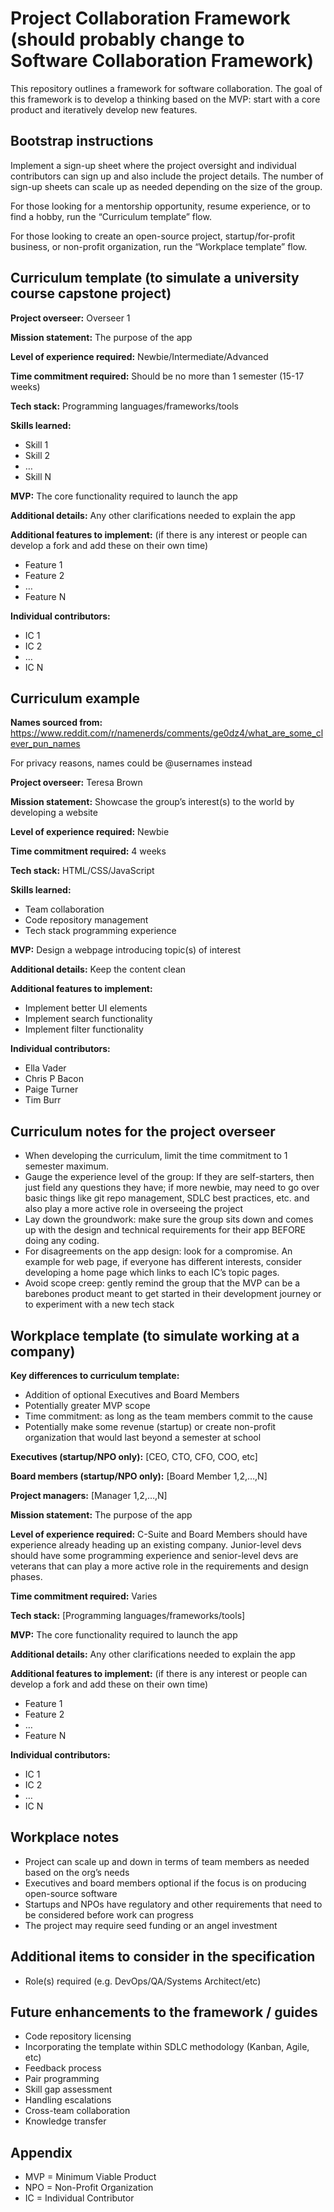 # Project Collaboration Framework (should probably change to Software Collaboration Framework)
This repository outlines a framework for software collaboration. The goal of this framework is to develop a thinking based on the MVP: start with a core product and iteratively develop new features.

## Bootstrap instructions

Implement a sign-up sheet where the project oversight and individual contributors can sign up and also include the project details. The number of sign-up sheets can scale up as needed depending on the size of the group.

For those looking for a mentorship opportunity, resume experience, or to find a hobby, run the “Curriculum template” flow.

For those looking to create an open-source project, startup/for-profit business, or non-profit organization, run the “Workplace template” flow.

## Curriculum template (to simulate a university course capstone project)

**Project overseer:** Overseer 1

**Mission statement:** The purpose of the app

**Level of experience required:** Newbie/Intermediate/Advanced

**Time commitment required:** Should be no more than 1 semester (15-17 weeks)

**Tech stack:** Programming languages/frameworks/tools

**Skills learned:**
-	Skill 1
-	Skill 2
-	…
-	Skill N

**MVP:** The core functionality required to launch the app

**Additional details:** Any other clarifications needed to explain the app

**Additional features to implement:** (if there is any interest or people can develop a fork and add these on their own time)
-	Feature 1
-	Feature 2
-	…
-	Feature N

**Individual contributors:**
-	IC 1
-	IC 2
-	…
-	IC N

## Curriculum example

**Names sourced from:**
https://www.reddit.com/r/namenerds/comments/ge0dz4/what_are_some_clever_pun_names

For privacy reasons, names could be @usernames instead

**Project overseer:** Teresa Brown

**Mission statement:** Showcase the group’s interest(s) to the world by developing a website

**Level of experience required:** Newbie

**Time commitment required:** 4 weeks

**Tech stack:** HTML/CSS/JavaScript

**Skills learned:**
-	Team collaboration
-	Code repository management
-	Tech stack programming experience

**MVP:** Design a webpage introducing topic(s) of interest

**Additional details:** Keep the content clean

**Additional features to implement:**
-	Implement better UI elements
-	Implement search functionality
-	Implement filter functionality

**Individual contributors:**
-	Ella Vader
-	Chris P Bacon
-	Paige Turner
-	Tim Burr

## Curriculum notes for the project overseer
-	When developing the curriculum, limit the time commitment to 1 semester maximum.
-	Gauge the experience level of the group: If they are self-starters, then just field any questions they have; if more newbie, may need to go over basic things like git repo management, SDLC best practices, etc. and also play a more active role in overseeing the project
-	Lay down the groundwork: make sure the group sits down and comes up with the design and technical requirements for their app BEFORE doing any coding.
-	For disagreements on the app design: look for a compromise. An example for web page, if everyone has different interests, consider developing a home page which links to each IC’s topic pages.
-	Avoid scope creep: gently remind the group that the MVP can be a barebones product meant to get started in their development journey or to experiment with a new tech stack

## Workplace template (to simulate working at a company)

**Key differences to curriculum template:**
-	Addition of optional Executives and Board Members
-	Potentially greater MVP scope
-	Time commitment: as long as the team members commit to the cause
-	Potentially make some revenue (startup) or create non-profit organization that would last beyond a semester at school

**Executives (startup/NPO only):** [CEO, CTO, CFO, COO, etc]

**Board members (startup/NPO only):** [Board Member 1,2,…,N]

**Project managers:** [Manager 1,2,…,N]

**Mission statement:** The purpose of the app

**Level of experience required:** C-Suite and Board Members should have experience already heading up an existing company. Junior-level devs should have some programming experience and senior-level devs are veterans that can play a more active role in the requirements and design phases.

**Time commitment required:** Varies

**Tech stack:** [Programming languages/frameworks/tools]

**MVP:** The core functionality required to launch the app

**Additional details:** Any other clarifications needed to explain the app

**Additional features to implement:** (if there is any interest or people can develop a fork and add these on their own time)
-	Feature 1
-	Feature 2
-	…
-	Feature N

**Individual contributors:**
-	IC 1
-	IC 2
-	…
-	IC N

## Workplace notes
-	Project can scale up and down in terms of team members as needed based on the org’s needs
-	Executives and board members optional if the focus is on producing open-source software
-	Startups and NPOs have regulatory and other requirements that need to be considered before work can progress
-	The project may require seed funding or an angel investment

## Additional items to consider in the specification
- Role(s) required (e.g. DevOps/QA/Systems Architect/etc)

## Future enhancements to the framework / guides
-	Code repository licensing
-	Incorporating the template within SDLC methodology (Kanban, Agile, etc)
-	Feedback process
-	Pair programming
-	Skill gap assessment
-	Handling escalations
-	Cross-team collaboration
-	Knowledge transfer

## Appendix
-	MVP = Minimum Viable Product
-	NPO = Non-Profit Organization
-	IC = Individual Contributor
